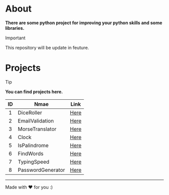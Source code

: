 # About

**There are some python project for improving your python skills and some libraries.**

>[!IMPORTANT]
>This repository will be update in feuture.

# Projects

> [!TIP]
> **You can find projects here.**


| ID | Nmae | Link |
| :-: | --- | --- |
| 1 | DiceRoller | [Here](./DiceRoller) |
| 2 | EmailValidation | [Here](./EmailValidation) |
| 3 | MorseTranslator | [Here](./MorseTranslator) |
| 4 | Clock | [Here](./Clock) |
| 5 | IsPalindrome | [Here](./IsPalindrome) |
| 6 | FindWords | [Here](./FindWords) |
| 7 | TypingSpeed | [Here](./TypingSpeed) |
| 8 | PasswordGenerator | [Here](./PasswordGenerator) |

---
Made with ❤ for you :)
